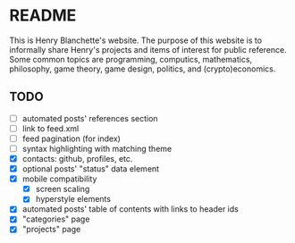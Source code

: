 # README

This is Henry Blanchette's website. The purpose of this website is to informally
share Henry's projects and items of interest for public reference. Some common
topics are programming, computics, mathematics, philosophy, game theory, game
design, politics, and (crypto)economics.

## TODO

- [ ] automated posts' references section
- [ ] link to feed.xml
- [ ] feed pagination (for index)
- [ ] syntax highlighting with matching theme
- [x] contacts: github, profiles, etc.
- [x] optional posts' "status" data element
- [x] mobile compatibility
  - [x] screen scaling
  - [x] hyperstyle elements
- [x] automated posts' table of contents with links to header ids
- [x] "categories" page
- [x] "projects" page
